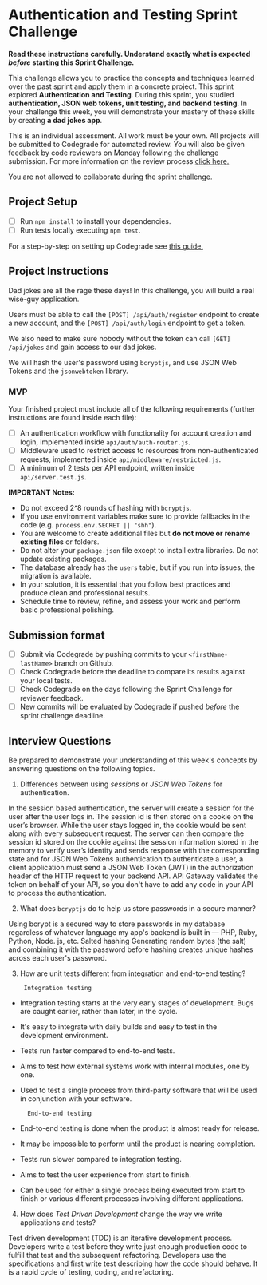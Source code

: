 # Authentication and Testing Sprint Challenge

**Read these instructions carefully. Understand exactly what is expected _before_ starting this Sprint Challenge.**

This challenge allows you to practice the concepts and techniques learned over the past sprint and apply them in a concrete project. This sprint explored **Authentication and Testing**. During this sprint, you studied **authentication, JSON web tokens, unit testing, and backend testing**. In your challenge this week, you will demonstrate your mastery of these skills by creating **a dad jokes app**.

This is an individual assessment. All work must be your own. All projects will be submitted to Codegrade for automated review. You will also be given feedback by code reviewers on Monday following the challenge submission. For more information on the review process [click here.](https://www.notion.so/lambdaschool/How-to-View-Feedback-in-CodeGrade-c5147cee220c4044a25de28bcb6bb54a)

You are not allowed to collaborate during the sprint challenge.

## Project Setup

- [ ] Run `npm install` to install your dependencies.
- [ ] Run tests locally executing `npm test`.

For a step-by-step on setting up Codegrade see [this guide.](https://www.notion.so/lambdaschool/Submitting-an-assignment-via-Code-Grade-A-Step-by-Step-Walkthrough-07bd65f5f8364e709ecb5064735ce374)

## Project Instructions

Dad jokes are all the rage these days! In this challenge, you will build a real wise-guy application.

Users must be able to call the `[POST] /api/auth/register` endpoint to create a new account, and the `[POST] /api/auth/login` endpoint to get a token.

We also need to make sure nobody without the token can call `[GET] /api/jokes` and gain access to our dad jokes.

We will hash the user's password using `bcryptjs`, and use JSON Web Tokens and the `jsonwebtoken` library.

### MVP

Your finished project must include all of the following requirements (further instructions are found inside each file):

- [ ] An authentication workflow with functionality for account creation and login, implemented inside `api/auth/auth-router.js`.
- [ ] Middleware used to restrict access to resources from non-authenticated requests, implemented inside `api/middleware/restricted.js`.
- [ ] A minimum of 2 tests per API endpoint, written inside `api/server.test.js`.

**IMPORTANT Notes:**

- Do not exceed 2^8 rounds of hashing with `bcryptjs`.
- If you use environment variables make sure to provide fallbacks in the code (e.g. `process.env.SECRET || "shh"`).
- You are welcome to create additional files but **do not move or rename existing files** or folders.
- Do not alter your `package.json` file except to install extra libraries. Do not update existing packages.
- The database already has the `users` table, but if you run into issues, the migration is available.
- In your solution, it is essential that you follow best practices and produce clean and professional results.
- Schedule time to review, refine, and assess your work and perform basic professional polishing.

## Submission format

- [ ] Submit via Codegrade by pushing commits to your `<firstName-lastName>` branch on Github.
- [ ] Check Codegrade before the deadline to compare its results against your local tests.
- [ ] Check Codegrade on the days following the Sprint Challenge for reviewer feedback.
- [ ] New commits will be evaluated by Codegrade if pushed _before_ the sprint challenge deadline.

## Interview Questions

Be prepared to demonstrate your understanding of this week's concepts by answering questions on the following topics.

1. Differences between using _sessions_ or _JSON Web Tokens_ for authentication.

In the session based authentication, the server will create a session for the user after the user logs in. The session id is then stored on a cookie on the user’s browser. While the user stays logged in,
the cookie would be sent along with every subsequent request. The server can then compare the session id stored on the cookie against the session information stored in the memory to verify user’s identity 
and sends response with the corresponding state and for JSON Web Tokens authentication to authenticate a user, a client application must send a JSON Web Token (JWT) in the authorization header of the HTTP 
request to your backend API. API Gateway validates the token on behalf of your API, so you don't have to add any code in your API to process the authentication.


2. What does `bcryptjs` do to help us store passwords in a secure manner?


Using bcrypt is a secured way to store passwords in my database regardless of whatever language my app's backend is built in — PHP, Ruby, Python, Node. js, etc. Salted hashing 
Generating random bytes (the salt) and combining it with the password before hashing creates unique hashes across each user's password.



3. How are unit tests different from integration and end-to-end testing?


        Integration testing
- Integration testing starts at the very early stages of development. Bugs are caught earlier, rather than later, in the cycle.
- It's easy to integrate with daily builds and easy to test in the development environment.
- Tests run faster compared to end-to-end tests.
- Aims to test how external systems work with internal modules, one by one.
- Used to test a single process from third-party software that will be used in conjunction with your software.

        End-to-end testing
- End-to-end testing is done when the product is almost ready for release.  
- It may be impossible to perform until the product is nearing completion.
- Tests run slower compared to integration testing.
- Aims to test the user experience from start to finish.
- Can be used for either a single process being executed from start to finish or various different processes involving different applications.



4. How does _Test Driven Development_ change the way we write applications and tests?


Test driven development (TDD) is an iterative development process. Developers write a test before they write just enough production code to fulfill that test and the subsequent refactoring. 
Developers use the specifications and first write test describing how the code should behave. It is a rapid cycle of testing, coding, and refactoring.



